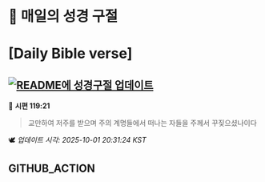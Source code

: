 # 🙏 매일의 성경 구절
# [Daily Bible verse]
## [![README에 성경구절 업데이트](https://github.com/DONGSUKA/first_test/actions/workflows/update-readme-bible.yml/badge.svg)](https://github.com/DONGSUKA/first_test/actions/workflows/update-readme-bible.yml)
<!-- START_BIBLE_VERSE -->
📖 **시편 119:21**
> 교만하여 저주를 받으며 주의 계명들에서 떠나는 자들을 주께서 꾸짖으셨나이다

🕊️ _업데이트 시각: 2025-10-01 20:31:24 KST_
  <!-- END_BIBLE_VERSE -->
## GITHUB_ACTION

